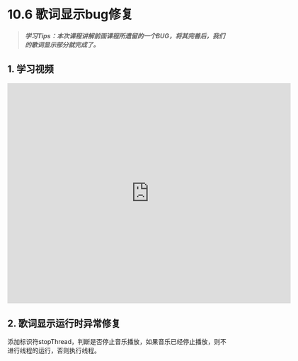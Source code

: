 # 10.6 歌词显示bug修复

>##### 学习Tips：本次课程讲解前面课程所遗留的一个BUG，将其完善后，我们的歌词显示部分就完成了。

## 1. 学习视频

<iframe frameborder="0" width="640" height="498" src="https://v.qq.com/iframe/player.html?vid=z0180bhmznp&tiny=0&auto=0" allowfullscreen></iframe>

## 2. 歌词显示运行时异常修复

添加标识符stopThread，判断是否停止音乐播放，如果音乐已经停止播放，则不进行线程的运行，否则执行线程。